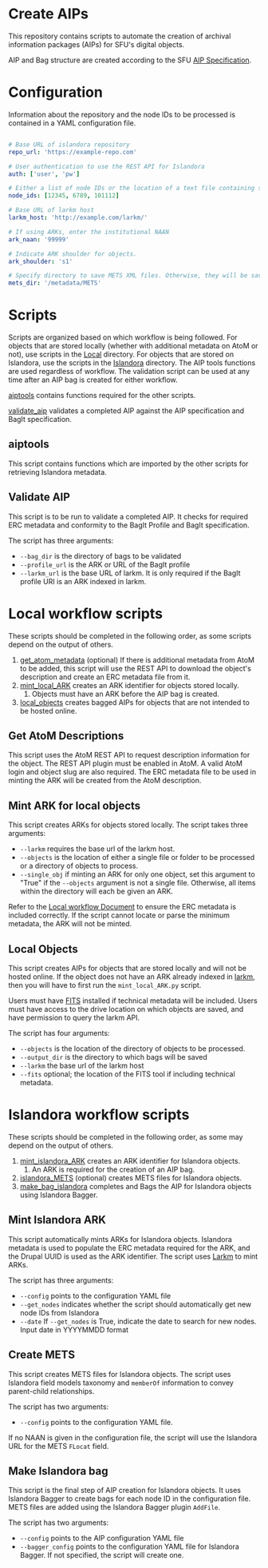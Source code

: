 # Create AIPs

This repository contains scripts to automate the creation of archival information packages (AIPs) for SFU's digital
objects.

AIP and Bag structure are created according to the SFU [AIP Specification](https://github.com/kpoloney/aip_spec).

# Configuration

Information about the repository and the node IDs to be processed is contained in a YAML configuration file.

```yaml

# Base URL of islandora repository
repo_url: 'https://example-repo.com'

# User authentication to use the REST API for Islandora
auth: ['user', 'pw']

# Either a list of node IDs or the location of a text file containing space-separated node IDs.
node_ids: [12345, 6789, 101112]

# Base URL of larkm host
larkm_host: 'http://example.com/larkm/'

# If using ARKs, enter the institutional NAAN
ark_naan: '99999'

# Indicate ARK shoulder for objects.
ark_shoulder: 's1'

# Specify directory to save METS XML files. Otherwise, they will be saved in the same folder as the script. 
mets_dir: '/metadata/METS'

```

# Scripts

Scripts are organized based on which workflow is being followed. For objects that are stored locally (whether with 
additional metadata on AtoM or not), use scripts in the [Local](/Local) directory. For objects that are stored on 
Islandora, use the scripts in the [Islandora](/Islandora) directory. The AIP tools functions are used regardless of 
workflow. The validation script can be used at any time after an AIP bag is created for either workflow.

[aiptools](#aiptools) contains functions required for the other scripts. 

[validate_aip](#validate-aip) validates a completed AIP against the AIP specification and BagIt specification. 

## aiptools

This script contains functions which are imported by the other scripts for retrieving Islandora metadata. 

## Validate AIP

This script is to be run to validate a completed AIP. It checks for required ERC metadata and conformity to the 
BagIt Profile and BagIt specification. 

The script has three arguments:
- `--bag_dir` is the directory of bags to be validated
- `--profile_url` is the ARK or URL of the BagIt profile
- `--larkm_url` is the base URL of larkm. It is only required if the BagIt profile URI is an ARK indexed in larkm.

# Local workflow scripts

These scripts should be completed in the following order, as some scripts depend on the output of others.

1. [get_atom_metadata](#get-atom-descriptions) (optional) If there is additional metadata from AtoM to be added, this 
   script will use the REST API to download the object's description and create an ERC metadata file from it. 
2. [mint_local_ARK](#mint-ark-for-local-objects) creates an ARK identifier for objects stored locally.
   1. Objects must have an ARK before the AIP bag is created. 
3. [local_objects](#local-objects) creates bagged AIPs for objects that are not intended to be hosted online.

## Get AtoM Descriptions

This script uses the AtoM REST API to request description information for the object. The REST API plugin must be 
enabled in AtoM. A valid AtoM login and object slug are also required. The ERC metadata file to be used in minting 
the ARK will be created from the AtoM description.

## Mint ARK for local objects

This script creates ARKs for objects stored locally. The script takes three arguments:
- `--larkm` requires the base url of the larkm host.
- `--objects` is the location of either a single file or folder to be processed or a directory of objects to process.
- `--single_obj` if minting an ARK for only one object, set this argument to "True" if the `--objects` argument is not 
  a single file. Otherwise, all items within the directory will each be given an ARK.

Refer to the [Local workflow Document](https://github.com/kpoloney/aip_spec/blob/main/local_workflow.md) to ensure 
the ERC metadata is included correctly. If the script cannot locate or parse the minimum metadata, the ARK will not 
be minted.

## Local Objects

This script creates AIPs for objects that are stored locally and will not be hosted online. If the object does not
have an ARK already indexed in [larkm](https://github.com/mjordan/larkm), then you will have to first run the 
`mint_local_ARK.py` script.

Users must have [FITS](https://projects.iq.harvard.edu/fits/get-started-using-fits) installed if technical metadata will
be included. Users must have access to the drive location on which objects are saved, and have permission to query the
larkm API.

The script has four arguments:
- `--objects` is the location of the directory of objects to be processed.
- `--output_dir` is the directory to which bags will be saved
- `--larkm` the base url of the larkm host
- `--fits` optional; the location of the FITS tool if including technical metadata.

# Islandora workflow scripts

These scripts should be completed in the following order, as some may depend on the output of others.

1. [mint_islandora_ARK](#mint-islandora-ark) creates an ARK identifier for Islandora objects.
   1. An ARK is required for the creation of an AIP bag.
2. [islandora_METS](#create-mets) (optional) creates METS files for Islandora objects. 
3. [make_bag_islandora](#make-islandora-bag) completes and Bags the AIP for Islandora objects using Islandora Bagger.

## Mint Islandora ARK

This script automatically mints ARKs for Islandora objects. Islandora metadata is used to populate the ERC metadata
required for the ARK, and the Drupal UUID is used as the ARK identifier. The script uses 
[Larkm](https://github.com/mjordan/larkm) to mint ARKs. 

The script has three arguments:
- `--config` points to the configuration YAML file
- `--get_nodes` indicates whether the script should automatically get new node IDs from Islandora
- `--date` If `--get_nodes` is True, indicate the date to search for new nodes. Input date in YYYYMMDD format

## Create METS

This script creates METS files for Islandora objects. The script uses Islandora field models taxonomy and `memberOf`
information to convey parent-child relationships.

The script has two arguments: 
- `--config` points to the configuration YAML file.

If no NAAN is given in the configuration file, the script will use the Islandora URL for the METS `FLocat` field.

## Make Islandora bag

This script is the final step of AIP creation for Islandora objects. It uses Islandora Bagger to create bags for 
each node ID in the configuration file. METS files are added using the Islandora Bagger plugin `AddFile`.

The script has two arguments:
- `--config` points to the AIP configuration YAML file
- `--bagger_config` points to the configuration YAML file for Islandora Bagger. If not specified, the script will 
  create one.